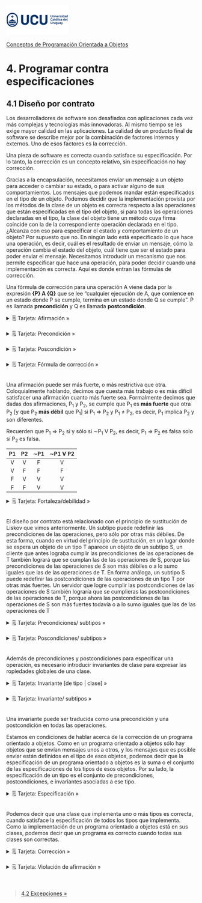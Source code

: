 ![UCU](../../Assets/logo-ucu.png)

[Conceptos de Programación Orientada a Objetos](../../)


# 4. Programar contra especificaciones

## 4.1 Diseño por contrato

Los desarrolladores de software son desafiados con aplicaciones cada vez más complejas y tecnologías más innovadoras. Al mismo tiempo se les exige mayor calidad en las aplicaciones. La calidad de un producto final de software se describe mejor por la combinación de factores internos y externos. Uno de esos factores es la corrección.

Una pieza de software es correcta cuando satisface su especificación. Por lo tanto, la corrección es un concepto relativo, sin especificación no hay corrección. 

Gracias a la encapsulación, necesitamos enviar un mensaje a un objeto para acceder o cambiar su estado, o para activar alguno de sus comportamientos. Los mensajes que podemos mandar están especificados en el tipo de un objeto. Podemos decidir que la implementación provista por los métodos de la clase de un objeto es correcta respecto a las operaciones que están especificadas en el tipo del objeto, si para todas las operaciones declaradas en el tipo, la clase del objeto tiene un método cuya firma coincide con la de la correspondiente operación declarada en el tipo. ¿Alcanza con eso para especificar el estado y comportamiento de un objeto? Por supuesto que no. En ningún lado está especificado lo que hace una operación, es decir, cuál es el resultado de enviar un mensaje, cómo la operación cambia el estado del objeto, cuál tiene que ser el estado para poder enviar el mensaje. Necesitamos introducir un mecanismo que nos permite especificar qué hace una operación, para poder decidir cuando una implementación es correcta. Aquí es donde entran las fórmulas de corrección.

Una fórmula de corrección para una operación A viene dada por la expresión **{P} A {Q}** que se lee “cualquier ejecución de A, que comience en un estado donde P se cumple, termina en un estado donde Q se cumple”. P es llamada **precondición** y Q es llamada **postcondición**.

<details>
<summary>🗒 Tarjeta: Afirmación »</summary>

| Afirmación |
| ---- |
| Una <b>afirmación</b> es un predicado que puede ser <b>verdadero</b> o <b>falso</b> y se usa par a describir las <b>propiedades semánticas</b> de los tipos. |

</details>
<br/>

<details>
<summary>🗒 Tarjeta: Precondición »</summary>

| Precondición |
| ---- |
| Una <b>precondición</b> es una <b>afirmación</b> asociada a una operación que debe ser satisfecha por la clase de los objetos que <b>usan</b> esa operación. |
| Es una obligación para el objeto que usa la operación y un derecho para el objeto que la implementa. |

</details>
<br/>

<details>
<summary>🗒 Tarjeta: Poscondición »</summary>

| Poscondición |
| ---- |
| Una poscondición es una afirmación asociada a una operación que debe ser satisfecha por la clase de los objetos que implementan esa operación |
| Es un derecho para el objeto que usa la operación y una obligación para el objeto que la implementa |

</details>
<br/>

<details>
<summary>🗒 Tarjeta: Fórmula de corrección »</summary>

| Fórmula de corrección |
| ---- |
| **{P} A {Q}** |
| Cualquier ejecución de una operación A que comience en un estado en el que sesatisface la precondición P terminará en un estado en el que se satisface la poscondici ón Q. |

</details>
<br/>

Una afirmación puede ser más fuerte, o más restrictiva que otra. Coloquialmente hablando, decimos que cuesta más trabajo o es más difícil satisfacer una afirmación cuanto más fuerte sea. Formalmente decimos que dadas dos afirmaciones, P<sub>1</sub> y P<sub>2</sub>, se cumple que P<sub>1</sub> es **más fuerte** que otra P<sub>2</sub> [y que P<sub>2</sub> **más débil** que P<sub>1</sub>] si P<sub>1</sub> => P<sub>2</sub> y P<sub>1</sub> ≠ P<sub>2</sub>, es decir, P<sub>1</sub> implica P<sub>2</sub> y son diferentes.

Recuerden que P<sub>1</sub> => P<sub>2</sub> si y sólo si ∼P<sub>1</sub> V P<sub>2</sub>, es decir, P<sub>1</sub> => P<sub>2</sub> es falsa solo si P<sub>2</sub> es falsa.

| P1 | P2 | ∼P1 | ∼P1 V P2 |
|:--:|:--:|:---:|:--------:|
|  V |  V |  F  |     V    |
|  V |  F |  F  |     F    |
|  F |  V |  V  |     V    |
|  F |  F |  V  |     V    |

<details>
<summary>🗒 Tarjeta: Fortaleza/debilidad »</summary>

| Fortaleza/debilidad |
| ---- |
| Se dice que una afirmación P<sub>1</sub> es <b>más fuerte</b> que otra P<sub>2</sub> (y que P<sub>2</sub> más débil que P<sub>1</sub>) si <b>P<sub>1</sub> => P<sub>2</sub> y P<sub>1</sub> ≠ P<sub>2</sub></b> |
| P<sub>1</sub> => P<sub>2</sub> si y sólo si ∼P<sub>1</sub> V P<sub>2</sub> |

</details>
<br/>

El diseño por contrato está relacionado con el principio de sustitución de Liskov que vimos anteriormente. Un subtipo puede redefinir las precondiciones de las operaciones, pero sólo por otras más débiles. De esta forma, cuando en virtud del principio de sustitución, en un lugar donde se espera un objeto de un tipo T aparece un objeto de un subtipo S, un cliente que antes lograba cumplir las precondiciones de las operaciones de T también logrará que se cumplan las de las operaciones de S, porque las precondiciones de las operaciones de S son más débiles o a lo sumo iguales que las de las operaciones de T. En forma análoga, un subtipo S puede redefinir las postcondiciones de las operaciones de un tipo T por otras más fuertes. Un servidor que logre cumplir las postcondiciones de las operaciones de S también lograría que se cumplieras las postcondiciones de las operaciones de T, porque ahora las postcondiciones de las operaciones de S son más fuertes todavía o a lo sumo iguales que las de las operaciones de T

<details>
<summary>🗒 Tarjeta: Precondiciones/ subtipos »</summary>

| Precondiciones/ subtipos |
| ---- |
| Una operación de un subtipo debe tener <b>precondiciones igual es o más débil</b> es que la de su super tipo. |

</details>
<br/>

<details>
<summary>🗒 Tarjeta: Poscondiciones/ subtipos »</summary>

| Poscondiciones/ subtipos |
| ---- |
| Una operación de un subtipo debe tener <b>poscondiciones iguales o más fuertes</b> que la de su super tipo. |

</details>
<br/>

Además de precondiciones y postcondiciones para especificar una operación, es necesario introducir invariantes de clase para expresar las  ropiedades globales de una clase.

<details>
<summary>🗒 Tarjeta: Invariante [de tipo | clase] »</summary>

| Invariante [de tipo | clase] |
| ---- |
| <b>Una invariante</b> es una <b>afirmación</b> asociada a un <b>tipo</b> que debe ser satisfecha por los objetos de ese tipo durante toda su existencia. |

</details>
<br/>

<details>
<summary>🗒 Tarjeta: Invariante/ subtipos »</summary>

| Invariante/ subtipos |
| ---- |
| La invariante de un subtipo es la conjunción de las invariante de sus supertipos. |

</details>
<br/>

Una invariante puede ser traducida como una precondición y una postcondición en todas las operaciones.

Estamos en condiciones de hablar acerca de la corrección de un programa orientado a objetos. Como en un programa orientado a objetos sólo hay objetos que se envían mensajes unos a otros, y los mensajes que es posible enviar están definidos en el tipo de esos objetos, podemos decir que la especificación de un programa orientado a objetos es la suma o el conjunto de las especificaciones de los tipos de esos objetos. Por su lado, la especificación de un tipo es el conjunto de precondiciones, postcondiciones, e invariantes asociadas a ese tipo.

<details>
<summary>🗒 Tarjeta: Especificación »</summary>

| Especificación |
| ---- |
| La <b>especificación</b> de un tipo es el conjunto de <b>precondiciones</b>, <b>poscondiciones</b> e <b>invariantes</b> asociadas a ese tipo. |

</details>
<br/>

Podemos decir que una clase que implementa uno o más tipos es correcta, cuando satisface la especificación de todos los tipos que implementa. Como la implementación de un programa orientado a objetos está en sus clases, podemos decir que un programa es correcto cuando todas sus clases son correctas.

<details>
<summary>🗒 Tarjeta: Corrección »</summary>

| Corrección |
| ---- |
| Una <b>clase</b> que implementa uno o más tipos es <b>correcta</b> cuando satisface la <b>especificación</b> de todos los tipos que implementa. |
| Un programa es correct o cuando todas sus clases son correctas. |

</details>
<br/>

<details>
<summary>🗒 Tarjeta: Violación de afirmación »</summary>

| Violación de afirmación |
| ---- |
| La <b>violación</b> de una afirmación es la situación a la que se llega en un programa <b>incorrecto</b> cuando <b>no se cumple</b> una precondición, poscondición o invariante. |
| Es producto de un error permanente en el código del programa. |

</details>
<br/>

<br/>

> [4.2 Excepciones »](./4_2_Excepciones.md)

<br/>